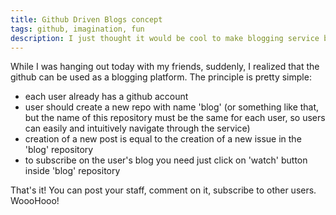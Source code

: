 ```yaml
---
title: Github Driven Blogs concept
tags: github, imagination, fun
description: I just thought it would be cool to make blogging service based on github and git
---
```

While I was hanging out today with my friends, suddenly, I realized that the github
can be used as a blogging platform. The principle is pretty simple:

* each user already has a github account
* user should create a new repo with name 'blog' (or something like that, but the name of this
  repository must be the same for each user, so users can easily and intuitively navigate
  through the service)
* creation of a new post is equal to the creation of a new issue in the 'blog' repository
* to subscribe on the user's blog you need just click on 'watch' button inside 'blog' repository

That's it! You can post your staff, comment on it, subscribe to other users. WoooHooo!


